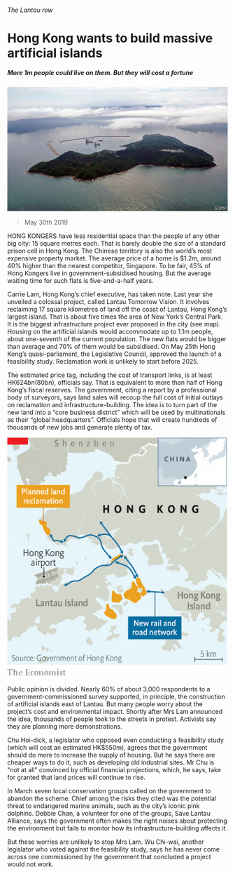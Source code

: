 ###### The Lantau row

# Hong Kong wants to build massive artificial islands 

##### More 1m people could live on them. But they will cost a fortune 

![image](images/20190601_cnp501.jpg) 

> May 30th 2019 

HONG KONGERS have less residential space than the people of any other big city: 15 square metres each. That is barely double the size of a standard prison cell in Hong Kong. The Chinese territory is also the world’s most expensive property market. The average price of a home is $1.2m, around 40% higher than the nearest competitor, Singapore. To be fair, 45% of Hong Kongers live in government-subsidised housing. But the average waiting time for such flats is five-and-a-half years. 

Carrie Lam, Hong Kong’s chief executive, has taken note. Last year she unveiled a colossal project, called Lantau Tomorrow Vision. It involves reclaiming 17 square kilometres of land off the coast of Lantau, Hong Kong’s largest island. That is about five times the area of New York’s Central Park. It is the biggest infrastructure project ever proposed in the city (see map). Housing on the artificial islands would accommodate up to 1.1m people, about one-seventh of the current population. The new flats would be bigger than average and 70% of them would be subsidised. On May 25th Hong Kong’s quasi-parliament, the Legislative Council, approved the launch of a feasibility study. Reclamation work is unlikely to start before 2025. 

The estimated price tag, including the cost of transport links, is at least HK$624bn ($80bn), officials say. That is equivalent to more than half of Hong Kong’s fiscal reserves. The government, citing a report by a professional body of surveyors, says land sales will recoup the full cost of initial outlays on reclamation and infrastructure-building. The idea is to turn part of the new land into a “core business district” which will be used by multinationals as their “global headquarters”. Officials hope that will create hundreds of thousands of new jobs and generate plenty of tax. 

![image](images/20190601_CNM976.png) 

Public opinion is divided. Nearly 60% of about 3,000 respondents to a government-commissioned survey supported, in principle, the construction of artificial islands east of Lantau. But many people worry about the project’s cost and environmental impact. Shortly after Mrs Lam announced the idea, thousands of people took to the streets in protest. Activists say they are planning more demonstrations. 

Chu Hoi-dick, a legislator who opposed even conducting a feasibility study (which will cost an estimated HK$550m), agrees that the government should do more to increase the supply of housing. But he says there are cheaper ways to do it, such as developing old industrial sites. Mr Chu is “not at all” convinced by official financial projections, which, he says, take for granted that land prices will continue to rise. 

In March seven local conservation groups called on the government to abandon the scheme. Chief among the risks they cited was the potential threat to endangered marine animals, such as the city’s iconic pink dolphins. Debbie Chan, a volunteer for one of the groups, Save Lantau Alliance, says the government often makes the right noises about protecting the environment but fails to monitor how its infrastructure-building affects it. 

But these worries are unlikely to stop Mrs Lam. Wu Chi-wai, another legislator who voted against the feasibility study, says he has never come across one commissioned by the government that concluded a project would not work. 

